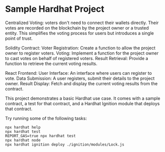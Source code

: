 # Sample Hardhat Project

Centralized Voting:  voters don't need to connect their wallets directly. Their votes are recorded on the blockchain by the project owner or a trusted entity. This simplifies the voting process for users but introduces a single point of trust.

 Solidity Contract:
Voter Registration: Create a function to allow the project owner to register voters.
Voting: Implement a function for the project owner to cast votes on behalf of registered voters.
Result Retrieval: Provide a function to retrieve the current voting results.

React Frontend:
User Interface: An interface where users can register to vote.
Data Submission: A user registers, submit their details to the project owner.
Result Display: Fetch and display the current voting results from the contract.


This project demonstrates a basic Hardhat use case. It comes with a sample contract, a test for that contract, and a Hardhat Ignition module that deploys that contract.

Try running some of the following tasks:

```shell
npx hardhat help
npx hardhat test
REPORT_GAS=true npx hardhat test
npx hardhat node
npx hardhat ignition deploy ./ignition/modules/Lock.js
```
